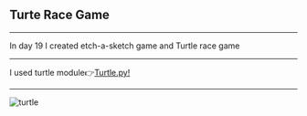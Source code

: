 <h2>Turte Race Game</h2>
<hr>
<p>In day 19 I created etch-a-sketch game and Turtle race game</p>
<hr>
<span>I used turtle module👉<span><a href='https://docs.python.org/3/library/turtle.html'>Turtle.py!</a>
<hr>
<img src='turtle_race.gif' alt=turtle race/>
